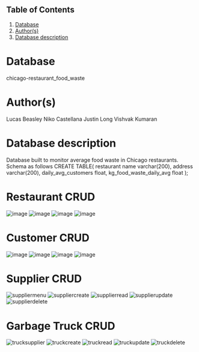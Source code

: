 ## Table of Contents
1. [Database](#database)
1. [Author(s)](#author)
1. [Database description](#description)
# Database
chicago-restaurant_food_waste
# Author(s)
Lucas Beasley
Niko Castellana
Justin Long
Vishvak Kumaran
# Database description
Database built to monitor average food waste in Chicago restaurants. Schema as follows
CREATE TABLE(
  restaurant name varchar(200),
  address varchar(200),
  daily_avg_customers float,
  kg_food_waste_daily_avg float
);

# Restaurant CRUD
![image](https://user-images.githubusercontent.com/45473244/158448160-40724d77-8265-4093-a6c5-0cc59f354699.png)
![image](https://user-images.githubusercontent.com/45473244/158448216-b456519d-2481-41ed-bee6-1c4461a28ca2.png)
![image](https://user-images.githubusercontent.com/45473244/158448245-9a7fe867-a7d3-402c-b2dd-fefdc9c0053c.png)
![image](https://user-images.githubusercontent.com/45473244/158448299-4398f291-759c-4b8b-9d0d-d0809f4452e1.png)

# Customer CRUD
![image](https://user-images.githubusercontent.com/45473244/158448422-b743a0dd-8fb6-424e-bf2c-97432153d419.png)
![image](https://user-images.githubusercontent.com/45473244/158448459-563fe902-a517-4de0-8e92-1a8b0c1215bb.png)
![image](https://user-images.githubusercontent.com/45473244/158448486-73e33c39-fec0-4f37-a975-27bc0e17ec97.png)
![image](https://user-images.githubusercontent.com/45473244/158448519-b098c21f-b054-4f2d-ba51-3934439c8720.png)

# Supplier CRUD
![suppliermenu](https://user-images.githubusercontent.com/89756130/158476548-a96cc1f8-a0a9-4f44-8cf1-c84f8440b9f5.PNG)
![suppliercreate](https://user-images.githubusercontent.com/89756130/158476560-0a4ce0f2-7cc5-4a50-8977-5821ce939015.PNG)
![supplierread](https://user-images.githubusercontent.com/89756130/158476565-dc443cd5-c357-4a80-ae75-f9a69f405efb.PNG)
![supplierupdate](https://user-images.githubusercontent.com/89756130/158476581-c99804ff-5ba2-4fa4-ab87-7f938e4b3960.PNG)
![supplierdelete](https://user-images.githubusercontent.com/89756130/158476587-887d8b9b-4990-4312-bf3f-d4e796aa546a.PNG)

# Garbage Truck CRUD
![trucksupplier](https://user-images.githubusercontent.com/89756130/158476618-10c357e1-1f0a-4eb0-836e-6079ada33922.PNG)
![truckcreate](https://user-images.githubusercontent.com/89756130/158476641-c4bbbfc5-66b5-4b68-9248-68f3bf765b52.PNG)
![truckread](https://user-images.githubusercontent.com/89756130/158476659-ee44ac81-9f8c-4e9f-abab-38b0264dc596.PNG)
![truckupdate](https://user-images.githubusercontent.com/89756130/158476667-613590a2-325a-4c9a-9f91-233c99e4feb7.PNG)
![truckdelete](https://user-images.githubusercontent.com/89756130/158476676-be58a4e6-b3eb-4d61-968b-684549f9944a.PNG)
